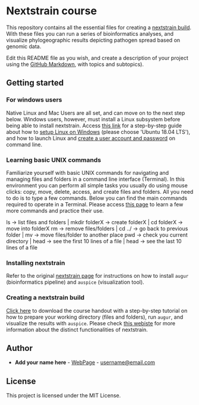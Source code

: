 # Nextstrain course

This repository contains all the essential files for creating a [nextstrain build](https://nextstrain.org/). With these files you can run a series of bioinformatics analyses, and visualize phylogeographic results depicting pathogen spread based on genomic data.

Edit this README file as you wish, and create a description of your project using the [GitHub Markdown](https://guides.github.com/features/mastering-markdown/), with topics and subtopics).


## Getting started

### For windows users

Native Linux and Mac Users are all set, and can move on to the next step below. Windows users, however, must install a Linux subsystem before being able to install nextstrain. Access [this link](https://nextstrain.org/docs/getting-started/windows-help) for a step-by-step guide about how to [setup Linux on Windows](https://docs.microsoft.com/en-us/windows/wsl/install-win10) (please choose 'Ubuntu 18.04 LTS'), and how to launch Linux and [create a user account and password](https://docs.microsoft.com/en-us/windows/wsl/initialize-distro) on command line.

### Learning basic UNIX commands

Familiarize yourself with basic UNIX commands for navigating and managing files and folders in a command line interface (Terminal). In this environment you can perform all simple tasks you usually do using mouse clicks: copy, move, delete, access, and create files and folders. All you need to do is to type a few commands. Below you can find the main commands required to operate in a Terminal. Please access [this page]() to learn a few more commands and practice their use.

ls → list files and folders | mkdir folderX → create folderX | cd folderX → move into folderX
rm → remove files/folders | cd ../ → go back to previous folder | mv → move files/folder to another place
pwd → check you current directory | head → see the first 10 lines of a file | head → see the last 10 lines of a file

### Installing nextstrain

Refer to the original [nextstrain page](https://nextstrain.org/docs/getting-started/local-installation) for instructions on how to install `augur` (bioinformatics pipeline) and `auspice` (visualization tool).


### Creating a nextstrain build
[Click here](https://github.com/andersonbrito/nextstrain_course/raw/master/tutorial_nextstrain.pdf) to download the course handout with a step-by-step tutorial on how to prepare your working directory (files and folders), run `augur`, and visualize the results with `auspice`. Please check [this webiste](https://neherlab.org/201910_RIVM_nextstrain.html) for more information about the distinct functionalities of nextstrain.

## Author

* **Add your name here** - [WebPage](https://github.io/) - username@email.com

## License

This project is licensed under the MIT License.
